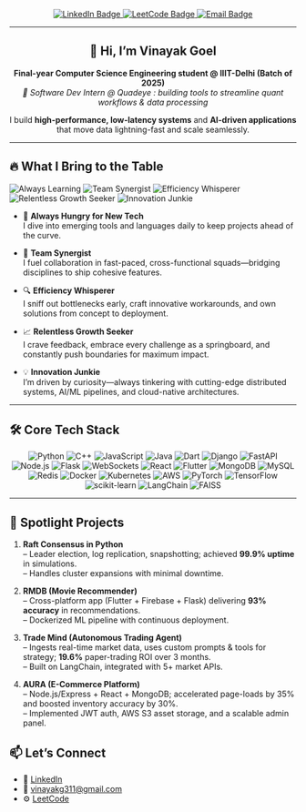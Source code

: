 <p align="center">
  <a href="https://www.linkedin.com/in/vinayak-goel-612540231/" target="_blank">
    <img src="https://img.shields.io/badge/LinkedIn-Connect-blue?style=flat-square&logo=linkedin" alt="LinkedIn Badge" />
  </a>
  <a href="https://leetcode.com/u/vinayakg311/" target="_blank">
    <img src="https://img.shields.io/badge/LeetCode-Solved-orange?style=flat-square&logo=leetcode" alt="LeetCode Badge" />
  </a>
  <a href="mailto:vinayakg311@gmail.com">
    <img src="https://img.shields.io/badge/Email-vinayakg311%40gmail.com-red?style=flat-square&logo=gmail" alt="Email Badge" />
  </a>
</p>

---

<h2 align="center">👋 Hi, I’m Vinayak Goel</h2>

<p align="center">
  <strong>  Final-year Computer Science Engineering student @ IIIT-Delhi (Batch of 2025)</strong><br/>
  <em>  🚀 Software Dev Intern @ Quadeye : building tools to streamline quant workflows & data processing</em>
</p>

<p align="center">
  I build <strong>high-performance, low-latency systems</strong> and <strong>AI-driven applications</strong> that move data lightning-fast and scale seamlessly.
</p>

---

## 🔥 What I Bring to the Table

<p align="left">
  <img src="https://img.shields.io/badge/Tech-Learning-4B8BBE?style=flat-square&logo=bootstrap&logoColor=white" alt="Always Learning" />
  <img src="https://img.shields.io/badge/Team-Collaboration-00A86B?style=flat-square&logo=slack&logoColor=white" alt="Team Synergist" />
  <img src="https://img.shields.io/badge/Efficiency-Optimization-FFC300?style=flat-square&logo=zapier&logoColor=white" alt="Efficiency Whisperer" />
  <img src="https://img.shields.io/badge/Growth-Mindset-FF5733?style=flat-square&logo=groww&logoColor=white" alt="Relentless Growth Seeker" />
  <img src="https://img.shields.io/badge/Innovation-Curious-8A2BE2?style=flat-square&logo=vscode&logoColor=white" alt="Innovation Junkie" />
</p>

- 🚀 **Always Hungry for New Tech**  
  I dive into emerging tools and languages daily to keep projects ahead of the curve.

- 🤝 **Team Synergist**  
  I fuel collaboration in fast-paced, cross-functional squads—bridging disciplines to ship cohesive features.

- 🔍 **Efficiency Whisperer**  
  I sniff out bottlenecks early, craft innovative workarounds, and own solutions from concept to deployment.

- 📈 **Relentless Growth Seeker**  
  I crave feedback, embrace every challenge as a springboard, and constantly push boundaries for maximum impact.

- 💡 **Innovation Junkie**  
  I’m driven by curiosity—always tinkering with cutting-edge distributed systems, AI/ML pipelines, and cloud-native architectures.

---

## 🛠️ Core Tech Stack

<p align="center">
  <!-- Languages -->
  <img src="https://img.shields.io/badge/-Python-3776AB?style=flat-square&logo=python&logoColor=white" alt="Python" />
  <img src="https://img.shields.io/badge/-C%2B%2B-00599C?style=flat-square&logo=c%2B%2B&logoColor=white" alt="C++" />
  <img src="https://img.shields.io/badge/-JavaScript-F7DF1E?style=flat-square&logo=javascript&logoColor=black" alt="JavaScript" />
  <img src="https://img.shields.io/badge/-Java-007396?style=flat-square&logo=java&logoColor=white" alt="Java" />
  <img src="https://img.shields.io/badge/-Dart-0175C2?style=flat-square&logo=dart&logoColor=white" alt="Dart" />

  <!-- Backend & Frameworks -->
  <img src="https://img.shields.io/badge/-Django-092E20?style=flat-square&logo=django&logoColor=white" alt="Django" />
  <img src="https://img.shields.io/badge/-FastAPI-009688?style=flat-square&logo=fastapi&logoColor=white" alt="FastAPI" />
  <img src="https://img.shields.io/badge/-Node.js-339933?style=flat-square&logo=node.js&logoColor=white" alt="Node.js" />
  <img src="https://img.shields.io/badge/-Flask-000000?style=flat-square&logo=flask&logoColor=white" alt="Flask" />
  <img src="https://img.shields.io/badge/-WebSockets-01A9DB?style=flat-square&logo=websockets&logoColor=white" alt="WebSockets" />

  <!-- Frontend -->
  <img src="https://img.shields.io/badge/-React-20232A?style=flat-square&logo=react&logoColor=61DAFB" alt="React" />
  <img src="https://img.shields.io/badge/-Flutter-02569B?style=flat-square&logo=flutter&logoColor=white" alt="Flutter" />

  <!-- Databases & Infra -->
  <img src="https://img.shields.io/badge/-MongoDB-47A248?style=flat-square&logo=mongodb&logoColor=white" alt="MongoDB" />
  <img src="https://img.shields.io/badge/-MySQL-003B57?style=flat-square&logo=mysql&logoColor=white" alt="MySQL" />
  <img src="https://img.shields.io/badge/-Redis-DC382D?style=flat-square&logo=redis&logoColor=white" alt="Redis" />
  <img src="https://img.shields.io/badge/-Docker-2496ED?style=flat-square&logo=docker&logoColor=white" alt="Docker" />
  <img src="https://img.shields.io/badge/-Kubernetes-326CE5?style=flat-square&logo=kubernetes&logoColor=white" alt="Kubernetes" />
  <img src="https://img.shields.io/badge/-AWS-232F3E?style=flat-square&logo=amazon-aws&logoColor=white" alt="AWS" />

  <!-- AI/ML -->
  <img src="https://img.shields.io/badge/-PyTorch-EF4444?style=flat-square&logo=pytorch&logoColor=white" alt="PyTorch" />
  <img src="https://img.shields.io/badge/-TensorFlow-FF6F00?style=flat-square&logo=tensorflow&logoColor=white" alt="TensorFlow" />
  <img src="https://img.shields.io/badge/-scikit--learn-F7931E?style=flat-square&logo=scikit-learn&logoColor=white" alt="scikit-learn" />
  <img src="https://img.shields.io/badge/-LangChain-4B8BBE?style=flat-square&logo=python&logoColor=white" alt="LangChain" />
  <img src="https://img.shields.io/badge/-FAISS-005A9F?style=flat-square&logo=python&logoColor=white" alt="FAISS" />
</p>

---

## 🚀 Spotlight Projects
1. **Raft Consensus in Python**  
   – Leader election, log replication, snapshotting; achieved **99.9% uptime** in simulations.  
   – Handles cluster expansions with minimal downtime.

2. **RMDB (Movie Recommender)**  
   – Cross-platform app (Flutter + Firebase + Flask) delivering **93% accuracy** in recommendations.  
   – Dockerized ML pipeline with continuous deployment.

3. **Trade Mind (Autonomous Trading Agent)**  
   – Ingests real-time market data, uses custom prompts & tools for strategy; **19.6%** paper-trading ROI over 3 months.  
   – Built on LangChain, integrated with 5+ market APIs.

4. **AURA (E-Commerce Platform)**  
   – Node.js/Express + React + MongoDB; accelerated page-loads by 35% and boosted inventory accuracy by 30%.  
   – Implemented JWT auth, AWS S3 asset storage, and a scalable admin panel.



## 📫 Let’s Connect
- 🔗 [LinkedIn](https://www.linkedin.com/in/vinayak-goel-612540231/)  
- 📨 vinayakg311@gmail.com  
- ⚙️ [LeetCode](https://leetcode.com/u/vinayakg311/)  
